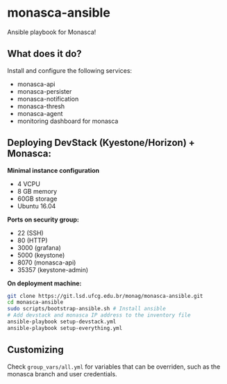 monasca-ansible
===============

Ansible playbook for Monasca!

## What does it do?

Install and configure the following services:

* monasca-api
* monasca-persister
* monasca-notification
* monasca-thresh
* monasca-agent
* monitoring dashboard for monasca

## Deploying DevStack (Kyestone/Horizon) + Monasca:

**Minimal instance configuration**

* 4 VCPU
* 8 GB memory
* 60GB storage
* Ubuntu 16.04

**Ports on security group:**

- 22 (SSH)
- 80 (HTTP)
- 3000 (grafana)
- 5000 (keystone)
- 8070 (monasca-api)
- 35357 (keystone-admin)

**On deployment machine:**

```bash
git clone https://git.lsd.ufcg.edu.br/monag/monasca-ansible.git
cd monasca-ansible
sudo scripts/bootstrap-ansible.sh # Install ansible
# Add devstack and monasca IP address to the inventory file
ansible-playbook setup-devstack.yml
ansible-playbook setup-everything.yml
```

## Customizing

Check ``group_vars/all.yml`` for variables that
can be overriden, such as the monasca branch and
user credentials.